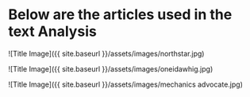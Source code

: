 # Below are the articles used in the text Analysis

![Title Image]({{ site.baseurl }}/assets/images/northstar.jpg)

![Title Image]({{ site.baseurl }}/assets/images/oneidawhig.jpg)

![Title Image]({{ site.baseurl }}/assets/images/mechanics advocate.jpg)

